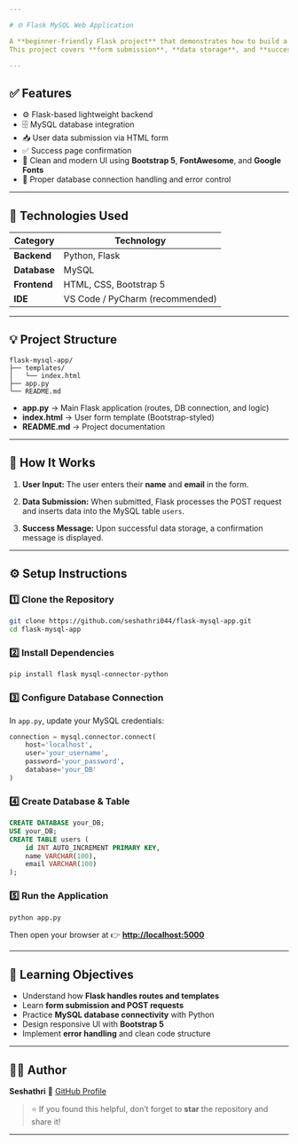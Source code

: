 ```yaml
---

# 🌐 Flask MySQL Web Application

A **beginner-friendly Flask project** that demonstrates how to build a simple web application using **Flask (Python)** and **MySQL** for database connectivity.
This project covers **form submission**, **data storage**, and **success page rendering** — making it a great starting point for learning full-stack web development with Python.

---
```


## ✅ Features

* ⚙️ Flask-based lightweight backend
* 🗄️ MySQL database integration
* 📥 User data submission via HTML form
* ✅ Success page confirmation
* 🎨 Clean and modern UI using **Bootstrap 5**, **FontAwesome**, and **Google Fonts**
* 💾 Proper database connection handling and error control

---

## 🧩 Technologies Used

| Category          | Technology                      |
| ----------------- | ------------------------------- |
| **Backend**       | Python, Flask                   |
| **Database**      | MySQL                           |
| **Frontend**      | HTML, CSS, Bootstrap 5          |
| **IDE**           | VS Code / PyCharm (recommended) |

---

## 💡 Project Structure

```
flask-mysql-app/
├── templates/
│   └── index.html
├── app.py
└── README.md
```

* **app.py** → Main Flask application (routes, DB connection, and logic)
* **index.html** → User form template (Bootstrap-styled)
* **README.md** → Project documentation

---

## 🚀 How It Works

1. **User Input:**
   The user enters their **name** and **email** in the form.

2. **Data Submission:**
   When submitted, Flask processes the POST request and inserts data into the MySQL table `users`.

3. **Success Message:**
   Upon successful data storage, a confirmation message is displayed.

---

## ⚙️ Setup Instructions

### 1️⃣ Clone the Repository

```bash
git clone https://github.com/seshathri044/flask-mysql-app.git
cd flask-mysql-app
```

### 2️⃣ Install Dependencies

```bash
pip install flask mysql-connector-python
```

### 3️⃣ Configure Database Connection

In `app.py`, update your MySQL credentials:

```python
connection = mysql.connector.connect(
    host='localhost',
    user='your_username',
    password='your_password',
    database='your_DB'
)
```

### 4️⃣ Create Database & Table

```sql
CREATE DATABASE your_DB;
USE your_DB;
CREATE TABLE users (
    id INT AUTO_INCREMENT PRIMARY KEY,
    name VARCHAR(100),
    email VARCHAR(100)
);
```

### 5️⃣ Run the Application

```bash
python app.py
```

Then open your browser at 👉 **[http://localhost:5000](http://localhost:5000)**

---

## 🧠 Learning Objectives

* Understand how **Flask handles routes and templates**
* Learn **form submission and POST requests**
* Practice **MySQL database connectivity** with Python
* Design responsive UI with **Bootstrap 5**
* Implement **error handling** and clean code structure

---

## 👨‍💻 Author

**Seshathri**
🔗 [GitHub Profile](https://github.com/seshathri044)

> ⭐ If you found this helpful, don’t forget to **star** the repository and share it!

---

